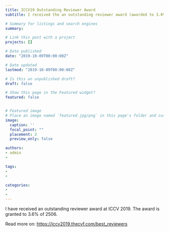```yaml
---
title: ICCV19 Outstanding Reviewer Award
subtitle: I received the an outstanding reviewer award (awarded to 3.6% of 2506)

# Summary for listings and search engines
summary: 

# Link this post with a project
projects: []

# Date published
date: "2019-10-09T00:00:00Z"

# Date updated
lastmod: "2019-10-09T00:00:00Z"

# Is this an unpublished draft?
draft: false

# Show this page in the Featured widget?
featured: false


# Featured image
# Place an image named `featured.jpg/png` in this page's folder and customize its options here.
image:
  caption: ''
  focal_point: ""
  placement: 2
  preview_only: false

authors:
- admin
- 

tags:
- 
- 

categories:
- 
- 
---
```


<!-- ## Overview -->

I have received an outstanding reviewer award at ICCV 2019. The award is granted to 3.6% of 2506.

Read more on: https://iccv2019.thecvf.com/best_reviewers


